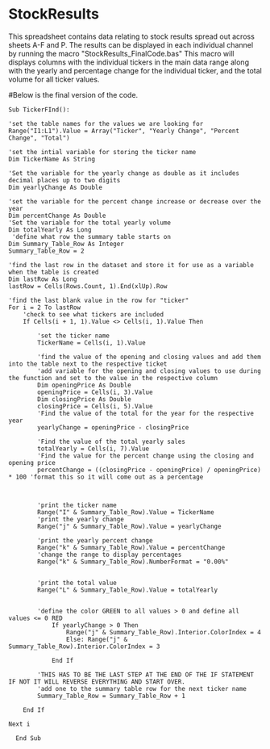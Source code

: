 # StockResults
This spreadsheet contains data relating to stock results spread out across sheets A-F and P. The results can be displayed in each individual channel by running the macro "StockResults_FinalCode.bas"
This macro will displays columns with the individual tickers in the main data range along with the yearly and percentage change for the individual ticker, and the total volume for all ticker values. 


#Below is the final version of the code. 


    Sub TickerFInd():
    
    'set the table names for the values we are looking for
    Range("I1:L1").Value = Array("Ticker", "Yearly Change", "Percent Change", "Total")
    
    'set the intial variable for storing the ticker name
    Dim TickerName As String
   
    'Set the variable for the yearly change as double as it includes decimal places up to two digits
    Dim yearlyChange As Double
    
    'set the variable for the percent change increase or decrease over the year
    Dim percentChange As Double
    'Set the variable for the total yearly volume
    Dim totalYearly As Long
     'define what row the summary table starts on
    Dim Summary_Table_Row As Integer
    Summary_Table_Row = 2
    
    'find the last row in the dataset and store it for use as a variable when the table is created
    Dim lastRow As Long
    lastRow = Cells(Rows.Count, 1).End(xlUp).Row
    
    'find the last blank value in the row for "ticker"
    For i = 2 To lastRow
        'check to see what tickers are included
        If Cells(i + 1, 1).Value <> Cells(i, 1).Value Then
        
            'set the ticker name
            TickerName = Cells(i, 1).Value
            
            'find the value of the opening and closing values and add them into the table next to the respective ticket
            'add variable for the opening and closing values to use during the function and set to the value in the respective column
            Dim openingPrice As Double
            openingPrice = Cells(i, 3).Value
            Dim closingPrice As Double
            closingPrice = Cells(i, 5).Value
            'Find the value of the total for the year for the respective year
            yearlyChange = openingPrice - closingPrice
            
            'Find the value of the total yearly sales
            totalYearly = Cells(i, 7).Value
            'Find the value for the percent change using the closing and opening price
            percentChange = ((closingPrice - openingPrice) / openingPrice) * 100 'format this so it will come out as a percentage
            
    
            
            'print the ticker name
            Range("I" & Summary_Table_Row).Value = TickerName
            'print the yearly change
            Range("j" & Summary_Table_Row).Value = yearlyChange
            
            'print the yearly percent change
            Range("k" & Summary_Table_Row).Value = percentChange
            'change the range to display percentages
            Range("k" & Summary_Table_Row).NumberFormat = "0.00%"
            
            
            'print the total value
            Range("L" & Summary_Table_Row).Value = totalYearly
            
            
            'define the color GREEN to all values > 0 and define all values <= 0 RED
                If yearlyChange > 0 Then
                    Range("j" & Summary_Table_Row).Interior.ColorIndex = 4
                    Else: Range("j" & Summary_Table_Row).Interior.ColorIndex = 3
                     
                End If
                
            'THIS HAS TO BE THE LAST STEP AT THE END OF THE IF STATEMENT IF NOT IT WILL REVERSE EVERYTHING AND START OVER.
            'add one to the summary table row for the next ticker name
            Summary_Table_Row = Summary_Table_Row + 1
            
        End If
        
    Next i
    
      End Sub
